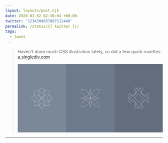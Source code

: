 ```yaml
---
layout: layouts/post.njk
date: 2020-03-02 02:30:04 +00:00
twitter: '1234304937867112449'
permalink: /status/{{ twitter }}/
tags: 
  - tweet
---
```


> Haven’t done much CSS illustration lately, so did a few quick rosettes. [a.singlediv.com](https://a.singlediv.com) 
> 
> ![Illustrations of blue and white geometric rosette line drawings.](/img/1234304937867112449-ESEhoOKU0AAQV16.jpg)

---

